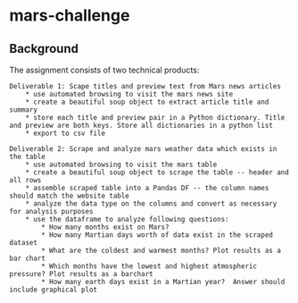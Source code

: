 # mars-challenge

## Background
The assignment consists of two technical products:
    
    Deliverable 1: Scape titles and preview text from Mars news articles
        * use automated browsing to visit the mars news site
        * create a beautiful soup object to extract article title and summary
        * store each title and preview pair in a Python dictionary. Title and preview are both keys. Store all dictionaries in a python list
        * export to csv file
    
    Deliverable 2: Scrape and analyze mars weather data which exists in the table
        * use automated browsing to visit the mars table
        * create a beautiful soup object to scrape the table -- header and all rows
        * assemble scraped table into a Pandas DF -- the column names should match the website table
        * analyze the data type on the columns and convert as necessary for analysis purposes
        * use the dataframe to analyze following questions:
            * How many months exist on Mars?
            * How many Martian days worth of data exist in the scraped dataset
            * What are the coldest and warmest months? Plot results as a bar chart
            * Which months have the lowest and highest atmospheric pressure? Plot results as a barchart
            * How many earth days exist in a Martian year?  Answer should include graphical plot